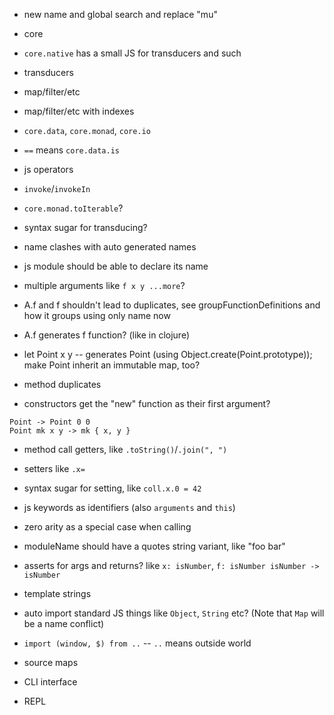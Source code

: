- new name and global search and replace "mu"


- core
- `core.native` has a small JS for transducers and such
- transducers
- map/filter/etc
- map/filter/etc with indexes
- `core.data`, `core.monad`, `core.io`
- `==` means `core.data.is`
- js operators
- `invoke`/`invokeIn`
- `core.monad.toIterable`?


- syntax sugar for transducing?


- name clashes with auto generated names


- js module should be able to declare its name


- multiple arguments like `f x y ...more`?


- A.f and f shouldn't lead to duplicates, see groupFunctionDefinitions and how it groups using only name now
- A.f generates f function? (like in clojure)
- let Point x y -- generates Point (using Object.create(Point.prototype)); make Point inherit an immutable map, too?
- method duplicates
- constructors get the "new" function as their first argument?
```
Point -> Point 0 0
Point mk x y -> mk { x, y }
```


- method call getters, like `.toString()`/`.join(", ")`
- setters like `.x=`
- syntax sugar for setting, like `coll.x.0 = 42`


- js keywords as identifiers (also `arguments` and `this`)
- zero arity as a special case when calling
- moduleName should have a quotes string variant, like "foo bar"
- asserts for args and returns? like `x: isNumber`, `f: isNumber isNumber -> isNumber`
- template strings
- auto import standard JS things like `Object`, `String` etc? (Note that `Map` will be a name conflict)
- `import (window, $) from ..` -- `..` means outside world
- source maps
- CLI interface
- REPL
